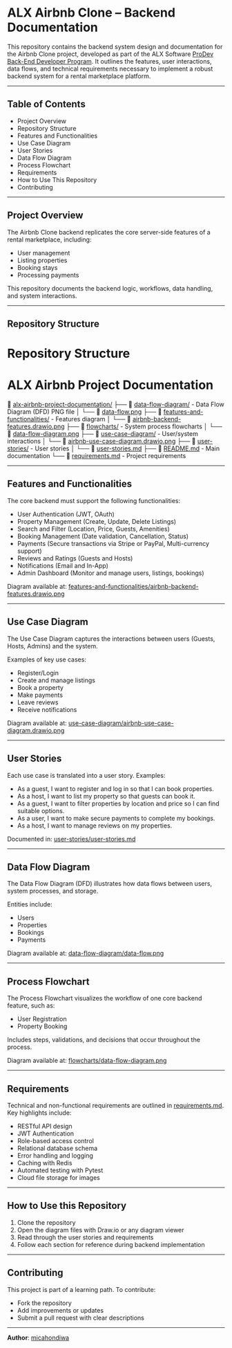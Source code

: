 # ALX Airbnb Clone – Backend Documentation

This repository contains the backend system design and documentation for the Airbnb Clone project, developed as part of the ALX Software [ProDev Back-End Developer Program](https://www.alxafrica.com/programme/prodev-backend/). It outlines the features, user interactions, data flows, and technical requirements necessary to implement a robust backend system for a rental marketplace platform.

---

## Table of Contents

- Project Overview  
- Repository Structure  
- Features and Functionalities  
- Use Case Diagram  
- User Stories  
- Data Flow Diagram  
- Process Flowchart  
- Requirements  
- How to Use This Repository  
- Contributing

---

## Project Overview

The Airbnb Clone backend replicates the core server-side features of a rental marketplace, including:

- User management  
- Listing properties  
- Booking stays  
- Processing payments  

This repository documents the backend logic, workflows, data handling, and system interactions.

---

## Repository Structure

# Repository Structure

# ALX Airbnb Project Documentation

📂 [alx-airbnb-project-documentation/](/)
├── 📂 [data-flow-diagram/](data-flow-diagram/) - Data Flow Diagram (DFD) PNG file
│   └── 📄 [data-flow.png](data-flow-diagram/data-flow.png)
├── 📂 [features-and-functionalities/](features-and-functionalities/) - Features diagram
│   └── 📄 [airbnb-backend-features.drawio.png](features-and-functionalities/airbnb-backend-features.drawio.png)
├── 📂 [flowcharts/](flowcharts/) - System process flowcharts
│   └── 📄 [data-flow-diagram.png](flowcharts/data-flow-diagram.png)
├── 📂 [use-case-diagram/](use-case-diagram/) - User/system interactions
│   └── 📄 [airbnb-use-case-diagram.drawio.png](use-case-diagram/airbnb-use-case-diagram.drawio.png)
├── 📂 [user-stories/](user-stories/) - User stories
│   └── 📄 [user-stories.md](user-stories/user-stories.md)
├── 📄 [README.md](README.md) - Main documentation
└── 📄 [requirements.md](requirements.md) - Project requirements

---

## Features and Functionalities

The core backend must support the following functionalities:

- User Authentication (JWT, OAuth)  
- Property Management (Create, Update, Delete Listings)  
- Search and Filter (Location, Price, Guests, Amenities)  
- Booking Management (Date validation, Cancellation, Status)  
- Payments (Secure transactions via Stripe or PayPal, Multi-currency support)  
- Reviews and Ratings (Guests and Hosts)  
- Notifications (Email and In-App)  
- Admin Dashboard (Monitor and manage users, listings, bookings)

Diagram available at: [features-and-functionalities/airbnb-backend-features.drawio.png](features-and-functionalities/airbnb-backend-features.drawio.png)

---

## Use Case Diagram

The Use Case Diagram captures the interactions between users (Guests, Hosts, Admins) and the system.

Examples of key use cases:

- Register/Login  
- Create and manage listings  
- Book a property  
- Make payments  
- Leave reviews  
- Receive notifications

Diagram available at: [use-case-diagram/airbnb-use-case-diagram.drawio.png](use-case-diagram/airbnb-use-case-diagram.drawio.png)

---

## User Stories

Each use case is translated into a user story. Examples:

- As a guest, I want to register and log in so that I can book properties.  
- As a host, I want to list my property so that guests can book it.  
- As a guest, I want to filter properties by location and price so I can find suitable options.  
- As a user, I want to make secure payments to complete my bookings.  
- As a host, I want to manage reviews on my properties.

Documented in: [user-stories/user-stories.md](user-stories/user-stories.md)

---

## Data Flow Diagram

The Data Flow Diagram (DFD) illustrates how data flows between users, system processes, and storage.

Entities include:

- Users  
- Properties  
- Bookings  
- Payments

Diagram available at: [data-flow-diagram/data-flow.png](data-flow-diagram/data-flow.png)

---

## Process Flowchart

The Process Flowchart visualizes the workflow of one core backend feature, such as:

- User Registration  
- Property Booking

Includes steps, validations, and decisions that occur throughout the process.

Diagram available at: [flowcharts/data-flow-diagram.png](flowcharts/data-flow-diagram.png)

---

## Requirements

Technical and non-functional requirements are outlined in [requirements.md](requirements.md). Key highlights include:

- RESTful API design  
- JWT Authentication  
- Role-based access control  
- Relational database schema  
- Error handling and logging  
- Caching with Redis  
- Automated testing with Pytest  
- Cloud file storage for images

---

## How to Use this Repository

1. Clone the repository  
2. Open the diagram files with Draw.io or any diagram viewer  
3. Read through the user stories and requirements  
4. Follow each section for reference during backend implementation

---

## Contributing

This project is part of a learning path. To contribute:

- Fork the repository  
- Add improvements or updates  
- Submit a pull request with clear descriptions

---

**Author**: [micahondiwa](https://github.com/micahondiwa/)

